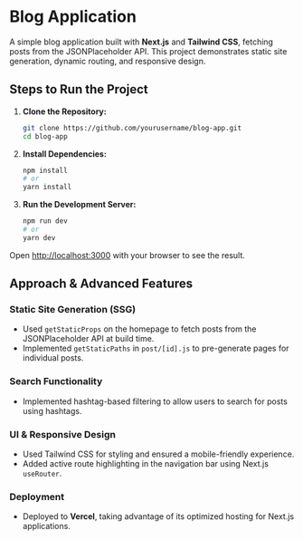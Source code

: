 # Blog Application

A simple blog application built with **Next.js** and **Tailwind CSS**, fetching posts from the JSONPlaceholder API. This project demonstrates static site generation, dynamic routing, and responsive design.

## Steps to Run the Project

1. **Clone the Repository:**
   ```bash
   git clone https://github.com/yourusername/blog-app.git
   cd blog-app
   ```

2. **Install Dependencies:**
   ```bash
   npm install
   # or
   yarn install
   ```

3. **Run the Development Server:**
   ```bash
   npm run dev
   # or
   yarn dev
   ```
 
Open [http://localhost:3000](http://localhost:3000) with your browser to see the result.



## Approach & Advanced Features

### Static Site Generation (SSG)
- Used `getStaticProps` on the homepage to fetch posts from the JSONPlaceholder API at build time.
- Implemented `getStaticPaths` in `post/[id].js` to pre-generate pages for individual posts.

### Search Functionality
- Implemented hashtag-based filtering to allow users to search for posts using hashtags.

### UI & Responsive Design
- Used Tailwind CSS for styling and ensured a mobile-friendly experience.
- Added active route highlighting in the navigation bar using Next.js `useRouter`.

### Deployment
- Deployed to **Vercel**, taking advantage of its optimized hosting for Next.js applications.

